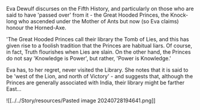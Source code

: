 Eva Dewulf discurses on the Fifth History, and particularly on those who are said to have 'passed over' from it - the Great Hooded Princes, the Knock-long who ascended under the Mother of Ants but now (so Eva claims) honour the Horned-Axe.

'The Great Hooded Princes call their library the Tomb of Lies, and this has given rise to a foolish tradition that the Princes are habitual liars. Of course, in fact, Truth flourishes when Lies are slain. On the other hand, the Princes do not say 'Knowledge is Power', but rather, 'Power is Knowledge.'

Eva has, to her regret, never visited the Library. She notes that it is said to be 'west of the Lion, and north of Victory' - and suggests that, although the Princes are generally associated with India, their library might be farther East…

![[../../Story/resources/Pasted image 20240728194641.png]]
